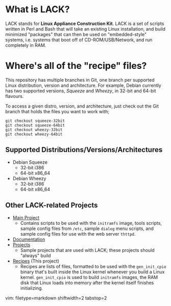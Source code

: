 # What is LACK? #
LACK stands for **Linux Appliance Construction Kit**.  LACK is a set of
scripts written in Perl and Bash that will take an existing Linux
installation, and build minimized "packages" that can then be used on
"embedded-style" systems, i.e. systems that boot off of CD-ROM/USB/Network,
and run completely in RAM.

# Where's all of the "recipe" files? #
This repository has multiple branches in Git, one branch per supported Linux
distribution, version and architecture.  For example, Debian currently has two
supported versions, _Squeeze_ and _Wheezy_, in 32-bit and 64-bit flavours.

To access a given distro, version, and architecture, just check out the Git
branch that holds the files you want to work with;

    git checkout squeeze-32bit
    git checkout squeeze-64bit
    git checkout wheezy-32bit
    git checkout wheezy-64bit

## Supported Distributions/Versions/Architectures ##
- Debian Squeeze
  - 32-bit i386
  - 64-bit x86_64
- Debian Wheezy
  - 32-bit i386
  - 64-bit x86_64

## Other LACK-related Projects ##
- [Main Project](https://github.com/spicyjack/lack)
  - Contains scripts to be used with the `initramfs` image, tools scripts,
    sample config files from `/etc`, sample `dialog` menu scripts, and sample
    config files for use with the web server `thttpd`.
- [Documentation](https://github.com/spicyjack/lack-docs)
- [Projects](https://github.com/spicyjack/lack-projects)
  - Sample projects that are used with LACK; these projects should "always"
    build
- [Recipes](https://github.com/spicyjack/lack-recipes) (This project) 
  - Recipes are lists of files, formatted to be used with the `gen_init_cpio`
    binary that's built inside the Linux kernel whenever you build a Linux
    kernel.  `gen_init_cpio` is used to build `initramfs` images, the RAM disk
    that Linux loads into memory after the kernel itself finishes
    initializing.

vim: filetype=markdown shiftwidth=2 tabstop=2
